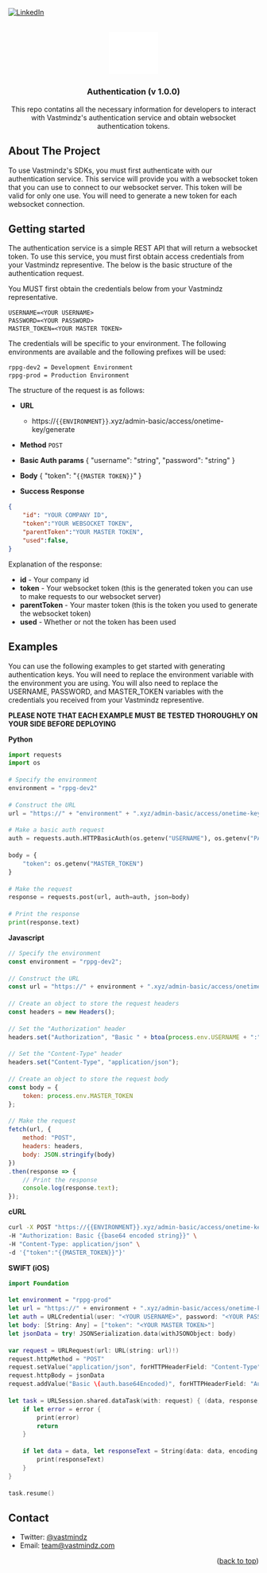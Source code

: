 <!-- Improved compatibility of back to top link: See: https://github.com/othneildrew/Best-README-Template/pull/73 -->
<a name="readme-top"></a>
<!--
*** Thanks for checking out the Best-README-Template. If you have a suggestion
*** that would make this better, please fork the repo and create a pull request
*** or simply open an issue with the tag "enhancement".
*** Don't forget to give the project a star!
*** Thanks again! Now go create something AMAZING! :D
-->



<!-- PROJECT SHIELDS -->
<!--
*** I'm using markdown "reference style" links for readability.
*** Reference links are enclosed in brackets [ ] instead of parentheses ( ).
*** See the bottom of this document for the declaration of the reference variables
*** for contributors-url, forks-url, etc. This is an optional, concise syntax you may use.
*** https://www.markdownguide.org/basic-syntax/#reference-style-links
-->
<!-- [![Contributors][contributors-shield]][contributors-url]
[![Forks][forks-shield]][forks-url]
[![Stargazers][stars-shield]][stars-url]
[![Issues][issues-shield]][issues-url]
[![MIT License][license-shield]][license-url] -->
[![LinkedIn][linkedin-shield]][linkedin-url]


<!-- PROJECT LOGO -->
<br />
<div align="center">
  <a href="https://github.com/github_username/repo_name">
    <img src="images/white_logo.png" alt="Logo" width="100" height="">
  </a>

<h3 align="center">Authentication (v 1.0.0)</h3>

  <p align="center">
    This repo contatins all the necessary information for developers to interact with Vastmindz's authentication service and obtain websocket authentication tokens.
    <br />
  </p>
</div>


<!-- ABOUT THE PROJECT -->
## About The Project

To use Vastmindz's SDKs, you must first authenticate with our authentication service. This service will provide you with a websocket token that you can use to connect to our websocket server. This token will be valid for only one use. You will need to generate a new token for each websocket connection.


<!-- GETTING STARTED -->
## Getting started
The authentication service is a simple REST API that will return a websocket token. To use this service, you must first obtain access credentials from your Vastmindz representive. The below is the basic structure of the authentication request.

You MUST first obtain the credentials below from your Vastmindz representative.

```
USERNAME=<YOUR USERNAME>
PASSWORD=<YOUR PASSWORD>
MASTER_TOKEN=<YOUR MASTER TOKEN>
```

The credentials will be specific to your environment. The following environments are available and the following prefixes will be used:
```
rppg-dev2 = Development Environment
rppg-prod = Production Environment
```

The structure of the request is as follows:

- **URL**
  - https://```{{ENVIRONMENT}}```.xyz/admin-basic/access/onetime-key/generate
- **Method**
    `POST`
- **Basic Auth params**
        {
            "username": "string",
            "password": "string"
        }
- **Body**
    {
        "token": "```{{MASTER TOKEN}}```"
    }

- **Success Response**
```JSON
{
    "id": "YOUR COMPANY ID",
    "token":"YOUR WEBSOCKET TOKEN",
    "parentToken":"YOUR MASTER TOKEN",
    "used":false,
}
```
Explanation of the response:
- **id** - Your company id
- **token** - Your websocket token (this is the generated token you can use to make requests to our websocket server)
- **parentToken** - Your master token (this is the token you used to generate the websocket token)
- **used** - Whether or not the token has been used

<!-- EXAMPLES -->
## Examples

You can use the following examples to get started with generating authentication keys. You will need to replace the environment variable with the environment you are using. You will also need to replace the USERNAME, PASSWORD, and MASTER_TOKEN variables with the credentials you received from your Vastmindz representive.

**PLEASE NOTE THAT EACH EXAMPLE MUST BE TESTED THOROUGHLY ON YOUR SIDE BEFORE DEPLOYING**

**Python**
```python
import requests
import os

# Specify the environment
environment = "rppg-dev2"

# Construct the URL
url = "https://" + "environment" + ".xyz/admin-basic/access/onetime-key/generate"

# Make a basic auth request
auth = requests.auth.HTTPBasicAuth(os.getenv("USERNAME"), os.getenv("PASSWORD"))

body = {
    "token": os.getenv("MASTER_TOKEN")
}

# Make the request
response = requests.post(url, auth=auth, json=body)

# Print the response
print(response.text)
```

**Javascript**
```javascript
// Specify the environment
const environment = "rppg-dev2";

// Construct the URL
const url = "https://" + environment + ".xyz/admin-basic/access/onetime-key/generate";

// Create an object to store the request headers
const headers = new Headers();

// Set the "Authorization" header
headers.set("Authorization", "Basic " + btoa(process.env.USERNAME + ":" + process.env.PASSWORD));

// Set the "Content-Type" header
headers.set("Content-Type", "application/json");

// Create an object to store the request body
const body = {
    token: process.env.MASTER_TOKEN
};

// Make the request
fetch(url, {
    method: "POST",
    headers: headers,
    body: JSON.stringify(body)
})
.then(response => {
    // Print the response
    console.log(response.text);
});
```

**cURL**
```bash
curl -X POST "https://{{ENVIRONMENT}}.xyz/admin-basic/access/onetime-key/generate" \
-H "Authorization: Basic {{base64 encoded string}}" \
-H "Content-Type: application/json" \
-d '{"token":"{{MASTER_TOKEN}}"}'
```

**SWIFT (iOS)**
```swift
import Foundation

let environment = "rppg-prod"
let url = "https://" + environment + ".xyz/admin-basic/access/onetime-key/generate"
let auth = URLCredential(user: "<YOUR USERNAME>", password: "<YOUR PASSWROD>", persistence: .none)
let body: [String: Any] = ["token": "<YOUR MASTER TOKEN>"]
let jsonData = try! JSONSerialization.data(withJSONObject: body)

var request = URLRequest(url: URL(string: url)!)
request.httpMethod = "POST"
request.setValue("application/json", forHTTPHeaderField: "Content-Type")
request.httpBody = jsonData
request.addValue("Basic \(auth.base64Encoded)", forHTTPHeaderField: "Authorization")

let task = URLSession.shared.dataTask(with: request) { (data, response, error) in
    if let error = error {
        print(error)
        return
    }

    if let data = data, let responseText = String(data: data, encoding: .utf8) {
        print(responseText)
    }
}

task.resume()
```

<!-- CONTACT -->
## Contact

- Twitter: [@vastmindz](https://twitter.com/vastmindz)
- Email: team@vastmindz.com

<p align="right">(<a href="#readme-top">back to top</a>)</p>

<!-- MARKDOWN LINKS & IMAGES -->
<!-- https://www.markdownguide.org/basic-syntax/#reference-style-links -->
[contributors-shield]: https://img.shields.io/github/contributors/github_username/repo_name.svg?style=for-the-badge
[contributors-url]: https://github.com/github_username/repo_name/graphs/contributors
[forks-shield]: https://img.shields.io/github/forks/github_username/repo_name.svg?style=for-the-badge
[forks-url]: https://github.com/github_username/repo_name/network/members
[stars-shield]: https://img.shields.io/github/stars/github_username/repo_name.svg?style=for-the-badge
[stars-url]: https://github.com/github_username/repo_name/stargazers
[issues-shield]: https://img.shields.io/github/issues/github_username/repo_name.svg?style=for-the-badge
[issues-url]: https://github.com/github_username/repo_name/issues
[license-shield]: https://img.shields.io/github/license/github_username/repo_name.svg?style=for-the-badge
[license-url]: https://github.com/Vastmindz-Public-Repository/Web-SDK/blob/master/LICENSE.txt
[linkedin-shield]: https://img.shields.io/badge/-LinkedIn-black.svg?style=for-the-badge&logo=linkedin&colorB=555
[linkedin-url]: https://www.linkedin.com/company/28917477/admin/
[product-screenshot]: images/screenshot.png
[Next.js]: https://img.shields.io/badge/next.js-000000?style=for-the-badge&logo=nextdotjs&logoColor=white
[Next-url]: https://nextjs.org/
[React.js]: https://img.shields.io/badge/React-20232A?style=for-the-badge&logo=react&logoColor=61DAFB
[React-url]: https://reactjs.org/
[Vue.js]: https://img.shields.io/badge/Vue.js-35495E?style=for-the-badge&logo=vuedotjs&logoColor=4FC08D
[Vue-url]: https://vuejs.org/
[Angular.io]: https://img.shields.io/badge/Angular-DD0031?style=for-the-badge&logo=angular&logoColor=white
[Angular-url]: https://angular.io/
[Svelte.dev]: https://img.shields.io/badge/Svelte-4A4A55?style=for-the-badge&logo=svelte&logoColor=FF3E00
[Svelte-url]: https://svelte.dev/
[Laravel.com]: https://img.shields.io/badge/Laravel-FF2D20?style=for-the-badge&logo=laravel&logoColor=white
[Laravel-url]: https://laravel.com
[Bootstrap.com]: https://img.shields.io/badge/Bootstrap-563D7C?style=for-the-badge&logo=bootstrap&logoColor=white
[Bootstrap-url]: https://getbootstrap.com
[JQuery.com]: https://img.shields.io/badge/jQuery-0769AD?style=for-the-badge&logo=jquery&logoColor=white
[JQuery-url]: https://jquery.com 


